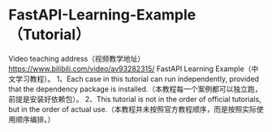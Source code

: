 # FastAPI-Learning-Example（Tutorial）
Video teaching address（视频教学地址）https://www.bilibili.com/video/av93282315/
FastAPI  Learning Example（中文学习教程）。
1、Each case in this tutorial can run independently, provided that the dependency package is installed.（本教程每一个案例都可以独立跑，前提是安装好依赖包）。
2、This tutorial is not in the order of official tutorials, but in the order of actual use.（本教程并未按照官方教程顺序，而是按照实际使用顺序编排。）

